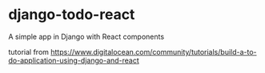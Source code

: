 # django-todo-react
A simple app in Django with React components

tutorial from https://www.digitalocean.com/community/tutorials/build-a-to-do-application-using-django-and-react 
